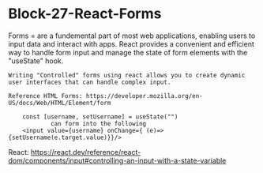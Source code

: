 # Block-27-React-Forms

Forms = are a fundemental part of most web applications, enabling users to input data and interact with apps.
    React provides a convenient and efficient way to handle form input and manage the state of form elements with the "useState" hook. 

    Writing "Controlled" forms using react allows you to create dynamic user interfaces that can handle complex input. 

    Reference HTML Forms: https://developer.mozilla.org/en-US/docs/Web/HTML/Element/form

        const [username, setUsername] = useState("")
                can form into the following 
        <input value={username} onChange={ (e)=>{setUsername(e.target.value)}}/>

React: https://react.dev/reference/react-dom/components/input#controlling-an-input-with-a-state-variable

